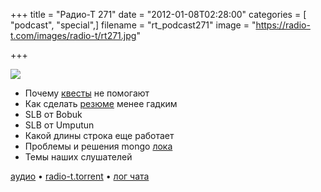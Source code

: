 +++
title = "Радио-Т 271"
date = "2012-01-08T02:28:00"
categories = [ "podcast", "special",]
filename = "rt_podcast271"
image = "https://radio-t.com/images/radio-t/rt271.jpg"

+++

![](https://radio-t.com/images/radio-t/rt271.jpg)

- Почему [квесты](http://37signals.com/svn/posts/3071-why-we-dont-hire-programmers-based-on-puzzles-api-quizzes-math-riddles-or-other-parlor-trick) не помогают
- Как сделать [резюме](http://java.dzone.com/articles/how-make-your-cv-not-suck) менее гадким
- SLB от Bobuk
- SLB от Umputun
- Какой длины строка еще работает
- Проблемы и решения mongo [лока](http://blog.pythonisito.com/2011/12/mongodbs-write-lock.html)
- Темы наших слушателей

[аудио](http://cdn.radio-t.com/rt_podcast271.mp3) • [radio-t.torrent](http://cdn.radio-t.com/torrents/rt_podcast271.mp3.torrent) • [лог чата](http://chat.radio-t.com/logs/radio-t-271.html)<audio src="http://cdn.radio-t.com/rt_podcast271.mp3" preload="none"></audio>